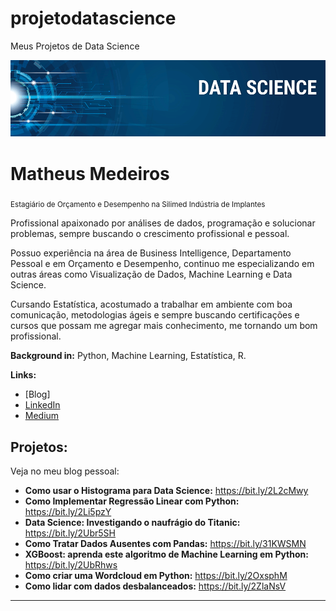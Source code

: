 # projetodatascience
Meus Projetos de Data Science

<p align="center">
  <img src="banner.png" >
</p>

# Matheus Medeiros
<sub>Estagiário de Orçamento e Desempenho na Silimed Indústria de Implantes</sub>

Profissional apaixonado por análises de dados, programação e solucionar problemas, sempre buscando o crescimento profissional e pessoal.

Possuo experiência na área de Business Intelligence, Departamento Pessoal e em Orçamento e Desempenho, continuo me especializando em outras áreas como Visualização de Dados, Machine Learning e Data Science.

Cursando Estatística, acostumado a trabalhar em ambiente com boa comunicação, metodologias ágeis e sempre buscando certificações e cursos que possam me agregar mais conhecimento, me tornando um bom profissional. 

**Background in:** Python, Machine Learning, Estatística, R.

**Links:**
* [Blog]
* [LinkedIn](https://www.linkedin.com/in/matheusramosmedeiros/)
* [Medium](https://medium.com/@matheusramosmedeiros)


## Projetos:
Veja no meu blog pessoal:

* **Como usar o Histograma para Data Science:** https://bit.ly/2L2cMwy
* **Como Implementar Regressão Linear com Python:** https://bit.ly/2Li5pzY
* **Data Science: Investigando o naufrágio do Titanic:** https://bit.ly/2Ubr5SH
* **Como Tratar Dados Ausentes com Pandas:** https://bit.ly/31KWSMN
* **XGBoost: aprenda este algoritmo de Machine Learning em Python:** https://bit.ly/2UbRhws
* **Como criar uma Wordcloud em Python:** https://bit.ly/2OxsphM
* **Como lidar com dados desbalanceados:** https://bit.ly/2ZlaNsV

---
